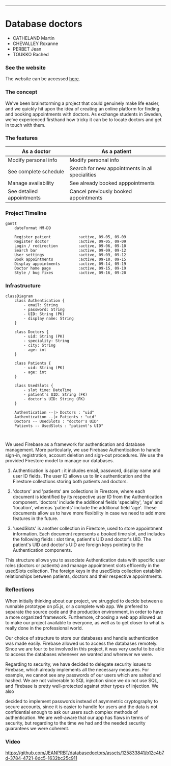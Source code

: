 
---
Database doctors
===

- CATHELAND Martin
- CHEVALLEY Roxanne
- PERBET Jean
- TOUKKO Rached

### See the website

The website can be accessed [here](https://martincatheland.com/database).

### The concept

We've been brainstorming a project that could genuinely make life easier, and we quickly hit upon the idea of creating an online platform for finding and booking appointments with doctors. As exchange students in Sweden, we've experienced firsthand how tricky it can be to locate doctors and get in touch with them.

### The features


| As a doctor | As a patient 
| - | - |
| Modify personal info | Modify personal info |
| See complete schedule | Search for new appointments in all specialities |
| Manage availability | See already booked apppointments|
| See detailed appointments | Cancel previously booked appointments|


### Project Timeline

```mermaid
gantt
    dateFormat MM-DD
    
    Register patient            :active, 09-05, 09-09
    Register doctor             :active, 09-05, 09-09
    Login / redirection         :active, 09-06, 09-10
    Search bar                  :active, 09-09, 09-12
    User settings               :active, 09-09, 09-12
    Book appointments           :active, 09-10, 09-15
    Display appointments        :active, 09-14, 09-19
    Doctor home page            :active, 09-15, 09-19
    Style / bug fixes           :active, 09-16, 09-20
````


### Infrastructure  

```mermaid
classDiagram
    class Authentication {
        - email: String
        - password: String
        - UID: String (PK)
        - display name: String
    }
    
    class Doctors {
        - uid: String (PK)
        - speciality: String
        - city: String
        - age: int
    }
    
    class Patients {
        - uid: String (PK)
        - age: int
    }
    
    class UsedSlots {
        - slot time: DateTime
        - patient's UID: String (FK)
        - doctor's UID: String (FK)
    }
    
    Authentication --|> Doctors : "uid"
    Authentication --|> Patients : "uid"
    Doctors -- UsedSlots : "doctor's UID"
    Patients -- UsedSlots : "patient's UID"
    


```

We used Firebase as a framework for authentication and database management. More particularly, we use Firebase Authentication to handle sign-in, registration, account deletion and sign-out procedures. We use the provided Firestore model to manage our databases.

1. Authentication is apart : it includes email, password, display name and user ID fields. The user ID allows us to link authentication and the Firestore collections storing both patients and doctors.

2. 'doctors' and 'patients' are collections in Firestore, where each document is identified by its respective user ID from the Authentication component. 'doctors' include the additional fields 'speciality', 'age' and 'location', whereas 'patients' include the additional field 'age'. These documents allow us to have more flexibility in case we need to add more features in the future.

3. 'usedSlots' is another collection in Firestore, used to store appointment information. Each document represents a booked time slot, and includes the following fields : slot time, patient's UID and doctor's UID. The patient's UID and doctor's UID are foreign keys pointing to the Authentication components.

This structure allows you to associate Authentication data with specific user roles (doctors or patients) and manage appointment slots efficently in the usedSlots collection. The foreign keys in the usedSlots collection establish relationships between patients, doctors and their respective appointments.

### Reflections

When initially thinking about our project, we struggled to decide between a runnable prototype on p5.js, or a complete web app. We prefered to separate the source code and the production environment, in order to have a more organized framework. Furthemore, choosing a web app allowed us to make our project available to everyone, as well as to get closer to what is really done in the professional world. 

Our choice of structure to store our databases and handle authentication was made easily. Firebase allowed us to access the databases remotely. Since we are four to be involved in this project, it was very useful to be able to access the databases whenever we wanted and wherever we were.

Regarding to security, we have decided to delegate security issues to Firebase, which already implements all the necessary measures. For example, we cannot see any passwords of our users which are salted and hashed. We are not vulnerable to SQL injection since we do not use SQL, and Firebase is pretty well-protected against other types of injection. We also 


decided to implement passwords instead of asymmetric cryptography to secure accounts, since it is easier to handle for users and the data is not confidential enough to ask our users such complex methods of authentication. We are well-aware that our app has flaws in terms of security, but regarding to the time we had and the needed security guarantees we were coherent.

### Video 
https://github.com/JEANPRBT/databasedoctors/assets/125833841/b12c4b7d-3784-4721-8dc5-1632bc25c911
